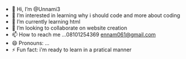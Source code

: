 - 👋 Hi, I’m @Unnami3
- 👀 I’m interested in learning why i should code and more about coding
- 🌱 I’m currently learning html
- 💞️ I’m looking to collaborate on website creation
- 📫 How to reach me ...08101254369  ennam061@gmail.com
- 😄 Pronouns: ...
- ⚡ Fun fact: i'm ready to learn in a pratical manner

<!---
Unnami3/Unnami3 is a ✨ special ✨ repository because its `README.md` (this file) appears on your GitHub profile.
You can click the Preview link to take a look at your changes.
--->
